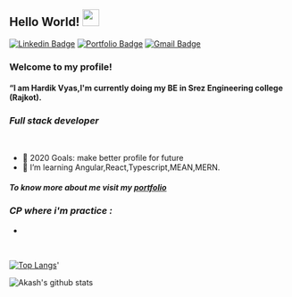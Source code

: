 ## Hello World! <img src="https://raw.githubusercontent.com/iampavangandhi/iampavangandhi/master/gifs/Hi.gif" width="30px"></h2>
[![Linkedin Badge](https://img.shields.io/badge/-Hardikvyas-blue?style=flat&logo=Linkedin&logoColor=white&link=https://www.linkedin.com/in/vyas-hardik-baa6b516a/)](https://www.linkedin.com/in/vyas-hardik-baa6b516a/)
[![Portfolio Badge](https://img.shields.io/badge/-@_Hardikvyas-000000?style=flat&labelColor=000000&logo=Medium&link=https://medium.com/@hardik280399)](https://medium.com/@hardik280399)
[![Gmail Badge](https://img.shields.io/badge/-Hardikvyas-c14438?style=flat&logo=Gmail&logoColor=white&link=mailto:hardik280399@gmail.com)](mailto:hardik280399@gmail.com)
### Welcome to my profile!
#### <p>“I am Hardik Vyas,I'm currently doing my BE in Srez Engineering college (Rajkot).</p>
### <i>Full stack developer</i>
<br/>

- 🥅 2020 Goals: make better profile for future
- 🌱 I’m learning Angular,React,Typescript,MEAN,MERN.

#### *To know more about me visit my [portfolio]( )*

### <i>CP where i'm practice :</i>
-
<br />
<p>

 
[![Top Langs](https://github-readme-stats.vercel.app/api/top-langs/?username=hardik12-tech&layout=compact&show_icons=true&theme=radical)](https://github.com/hardik12-tech/github-readme-stats)'


 </p>
 
 ![Akash's github stats](https://github-readme-stats.vercel.app/api?username=hardik12-tech&show_icons=true&theme=radical)
 


